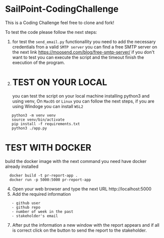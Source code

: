 # SailPoint-CodingChallenge
This is a Coding Challenge feel free to clone and fork!

To test the code please follow the next steps:

1. for test the `send_email.py` functionallity you need to add the necessary credentials fron a valid `SMTP server` you can find a free SMTP server on the next link https://moosend.com/blog/free-smtp-server/
   if you don't want to test you can execute the script and the timeout finish the execution of the program. 
3.
   # TEST ON YOUR LOCAL
   you can test the script on your local machine installing python3 and using venv, On `MacOS` or `Linux` you can follow the next steps, if you are using Windoge you can install `WSL2` 
```   
   python3 -m venv venv
   source venv/bin/activate
   pip install -f requirements.txt
   python3 ./app.py
```
  # TEST WITH DOCKER
  build the docker image with the next command you need have docker already installed
```
  docker build -t pr-report-app .
  docker run -p 5000:5000 pr-report-app
```
4. Open your web browser and type the next URL http://localhost:5000
5. Add the required information
```
   - github user
   - github repo
   - number of week in the past
   - stakeholder's email
```
7. After put the information a new window with the report appears and if all is correct click on the button to send the report to the stakeholder.
   
